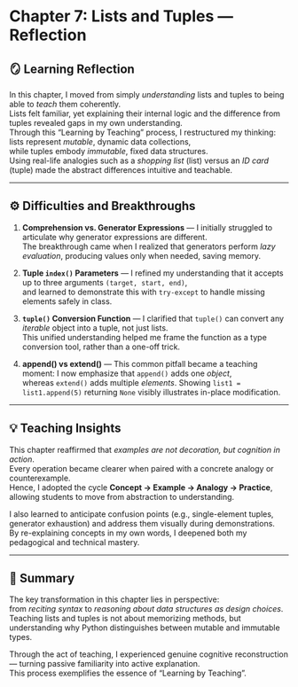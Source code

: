 # Chapter 7: Lists and Tuples — Reflection

## 🪞 Learning Reflection
In this chapter, I moved from simply *understanding* lists and tuples to being able to *teach* them coherently.  
Lists felt familiar, yet explaining their internal logic and the difference from tuples revealed gaps in my own understanding.  
Through this “Learning by Teaching” process, I restructured my thinking: lists represent *mutable*, dynamic data collections,  
while tuples embody *immutable*, fixed data structures.  
Using real-life analogies such as a *shopping list* (list) versus an *ID card* (tuple) made the abstract differences intuitive and teachable.

---

## ⚙️ Difficulties and Breakthroughs
1. **Comprehension vs. Generator Expressions** — I initially struggled to articulate why generator expressions are different.  
   The breakthrough came when I realized that generators perform *lazy evaluation*, producing values only when needed, saving memory.

2. **Tuple `index()` Parameters** — I refined my understanding that it accepts up to three arguments `(target, start, end)`,  
   and learned to demonstrate this with `try-except` to handle missing elements safely in class.

3. **`tuple()` Conversion Function** — I clarified that `tuple()` can convert any *iterable* object into a tuple, not just lists.  
   This unified understanding helped me frame the function as a type conversion tool, rather than a one-off trick.

4. **append() vs extend()** — This common pitfall became a teaching moment: I now emphasize that `append()` adds one *object*,  
   whereas `extend()` adds multiple *elements*. Showing `list1 = list1.append(5)` returning `None` visibly illustrates in-place modification.

---

## 💡 Teaching Insights
This chapter reaffirmed that *examples are not decoration, but cognition in action*.  
Every operation became clearer when paired with a concrete analogy or counterexample.  
Hence, I adopted the cycle **Concept → Example → Analogy → Practice**, allowing students to move from abstraction to understanding.

I also learned to anticipate confusion points (e.g., single-element tuples, generator exhaustion) and address them visually during demonstrations.  
By re-explaining concepts in my own words, I deepened both my pedagogical and technical mastery.

---

## 🧭 Summary
The key transformation in this chapter lies in perspective:  
from *reciting syntax* to *reasoning about data structures as design choices*.  
Teaching lists and tuples is not about memorizing methods, but understanding why Python distinguishes between mutable and immutable types.

Through the act of teaching, I experienced genuine cognitive reconstruction — turning passive familiarity into active explanation.  
This process exemplifies the essence of “Learning by Teaching”.

